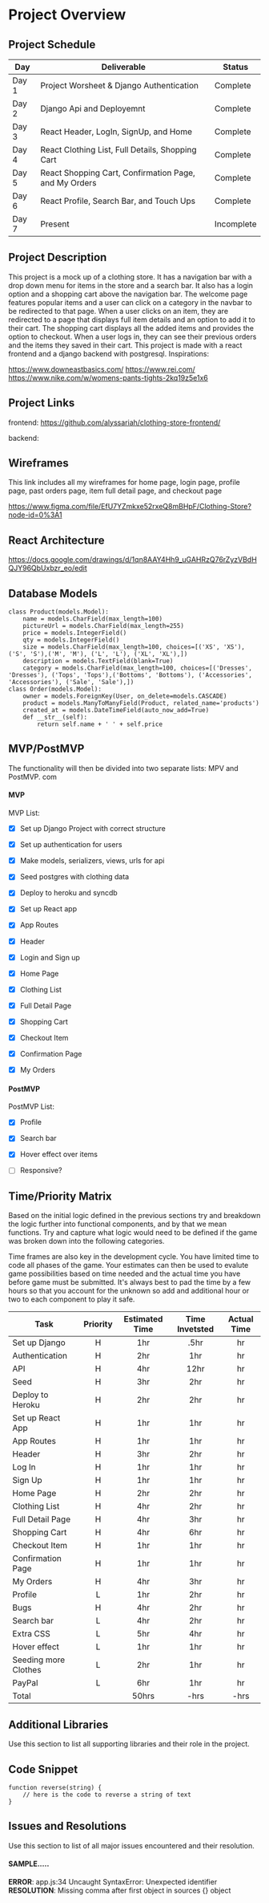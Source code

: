 # Project Overview

## Project Schedule
|  Day | Deliverable | Status
|---|---| ---|
|Day 1| Project Worsheet & Django Authentication | Complete
|Day 2|	Django Api and Deployemnt | Complete
|Day 3| React Header, LogIn, SignUp, and Home | Complete
|Day 4| React Clothing List, Full Details, Shopping Cart| Complete
|Day 5| React Shopping Cart, Confirmation Page, and My Orders| Complete
|Day 6| React Profile, Search Bar, and Touch Ups | Complete
|Day 7| Present | Incomplete


## Project Description

This project is a mock up of a clothing store. It has a navigation bar with a drop down menu for items in the store and a search bar. It also has a login option and a shopping cart above the navigation bar. The welcome page features popular items and a user can click on a category in the navbar to be redirected to that page. When a user clicks on an item, they are redirected to a page that displays full item details and an option to add it to their cart. The shopping cart displays all the added items and provides the option to checkout. When a user logs in, they can see their previous orders and the items they saved in their cart. This project is made with a react frontend and a django backend with postgresql.
Inspirations:

https://www.downeastbasics.com/
https://www.rei.com/
https://www.nike.com/w/womens-pants-tights-2kq19z5e1x6

## Project Links
frontend: https://github.com/alyssariah/clothing-store-frontend/

backend:

## Wireframes

This link includes all my wireframes for home page, login page, profile page, past orders page, item full detail page, and checkout page

https://www.figma.com/file/EfU7YZmkxe52rxeQ8mBHpF/Clothing-Store?node-id=0%3A1



## React Architecture
https://docs.google.com/drawings/d/1qn8AAY4Hh9_uGAHRzQ76rZyzVBdHQJY96QbUxbzr_eo/edit

## Database Models
```
class Product(models.Model):
	name = models.CharField(max_length=100)
	pictureUrl = models.CharField(max_length=255)
	price = models.IntegerField()
	qty = models.IntegerField()
	size = models.CharField(max_length=100, choices=[('XS', 'XS'), ('S', 'S'),('M', 'M'), ('L', 'L'), ('XL', 'XL'),])
	description = models.TextField(blank=True)
	category = models.CharField(max_length=100, choices=[('Dresses', 'Dresses'), ('Tops', 'Tops'),('Bottoms', 'Bottoms'), ('Accessories', 'Accessories'), ('Sale', 'Sale'),])
class Order(models.Model):
	owner = models.ForeignKey(User, on_delete=models.CASCADE)
	product = models.ManyToManyField(Product, related_name='products')
	created_at = models.DateTimeField(auto_now_add=True)
	def __str__(self):
		return self.name + ' ' + self.price

```


## MVP/PostMVP

The functionality will then be divided into two separate lists: MPV and PostMVP.
 com
#### MVP

MVP List:
- [x] Set up Django Project with correct structure
- [x] Set up authentication for users
- [x] Make models, serializers, views, urls for api
- [x] Seed postgres with clothing data
- [x] Deploy to heroku and syncdb
- [x] Set up React app
- [x] App Routes
- [x] Header
- [x] Login and Sign up
- [x] Home Page
- [x] Clothing List
- [x] Full Detail Page
- [x] Shopping Cart
- [x] Checkout Item
- [x] Confirmation Page
- [x] My Orders



#### PostMVP
PostMVP List:
- [x] Profile
- [x] Search bar
- [x] Hover effect over items
- [ ] Responsive?



## Time/Priority Matrix

Based on the initial logic defined in the previous sections try and breakdown the logic further into functional components, and by that we mean functions.  Try and capture what logic would need to be defined if the game was broken down into the following categories.

Time frames are also key in the development cycle.  You have limited time to code all phases of the game.  Your estimates can then be used to evalute game possibilities based on time needed and the actual time you have before game must be submitted. It's always best to pad the time by a few hours so that you account for the unknown so add and additional hour or two to each component to play it safe.

| Task | Priority | Estimated Time | Time Invetsted | Actual Time |
| --- | :---: |  :---: | :---: | :---: |
| Set up Django | H | 1hr | .5hr | hr|
| Authentication | H | 2hr | 1hr | hr|
| API | H | 4hr | 12hr | hr|
| Seed | H | 3hr| 2hr | hr |
| Deploy to Heroku | H | 2hr | 2hr | hr|
| Set up React App | H | 1hr| 1hr | hr |
| App Routes | H | 1hr | 1hr | hr|
| Header | H | 3hr | 2hr | hr|
| Log In | H | 1hr | 1hr | hr|
| Sign Up | H | 1hr | 1hr | hr|
| Home Page | H | 2hr | 2hr | hr|
| Clothing List | H | 4hr | 2hr | hr|
| Full Detail Page | H | 4hr | 3hr | hr|
| Shopping Cart | H | 4hr | 6hr | hr|
| Checkout Item | H | 1hr | 1hr | hr|
| Confirmation Page | H | 1hr | 1hr | hr|
| My Orders | H | 4hr | 3hr | hr|
| Profile | L | 1hr | 2hr | hr|
| Bugs | H | 4hr | 2hr | hr|
| Search bar | L | 4hr | 2hr | hr|
| Extra CSS | L | 5hr | 4hr | hr|
| Hover effect | L | 1hr | 1hr | hr|
| Seeding more Clothes | L | 2hr | 1hr | hr|
| PayPal | L | 6hr | 1hr | hr|
| Total |  | 50hrs| -hrs | -hrs |

## Additional Libraries
 Use this section to list all supporting libraries and their role in the project.


## Code Snippet

```
function reverse(string) {
	// here is the code to reverse a string of text
}
```

## Issues and Resolutions
 Use this section to list of all major issues encountered and their resolution.

#### SAMPLE.....
**ERROR**: app.js:34 Uncaught SyntaxError: Unexpected identifier
**RESOLUTION**: Missing comma after first object in sources {} object
